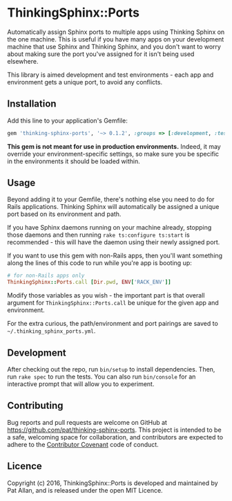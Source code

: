 # ThinkingSphinx::Ports

Automatically assign Sphinx ports to multiple apps using Thinking Sphinx on the one machine. This is useful if you have many apps on your development machine that use Sphinx and Thinking Sphinx, and you don't want to worry about making sure the port you've assigned for it isn't being used elsewhere.

This library is aimed development and test environments - each app and environment gets a unique port, to avoid any conflicts.

## Installation

Add this line to your application's Gemfile:

```ruby
gem 'thinking-sphinx-ports', '~> 0.1.2', :groups => [:development, :test]
```

**This gem is not meant for use in production environments.** Indeed, it may override your environment-specific settings, so make sure you be specific in the environments it should be loaded within.

## Usage

Beyond adding it to your Gemfile, there's nothing else you need to do for Rails applications. Thinking Sphinx will automatically be assigned a unique port based on its environment and path.

If you have Sphinx daemons running on your machine already, stopping those daemons and then running `rake ts:configure ts:start` is recommended - this will have the daemon using their newly assigned port.

If you want to use this gem with non-Rails apps, then you'll want something along the lines of this code to run while you're app is booting up:

```ruby
# for non-Rails apps only
ThinkingSphinx::Ports.call [Dir.pwd, ENV['RACK_ENV']]
```

Modify those variables as you wish - the important part is that overall argument for `ThinkingSphinx::Ports.call` be unique for the given app and environment.

For the extra curious, the path/environment and port pairings are saved to `~/.thinking_sphinx_ports.yml`.

## Development

After checking out the repo, run `bin/setup` to install dependencies. Then, run `rake spec` to run the tests. You can also run `bin/console` for an interactive prompt that will allow you to experiment.

## Contributing

Bug reports and pull requests are welcome on GitHub at https://github.com/pat/thinking-sphinx-ports. This project is intended to be a safe, welcoming space for collaboration, and contributors are expected to adhere to the [Contributor Covenant](http://contributor-covenant.org) code of conduct.

## Licence

Copyright (c) 2016, ThinkingSphinx::Ports is developed and maintained by Pat Allan, and is released under the open MIT Licence.
